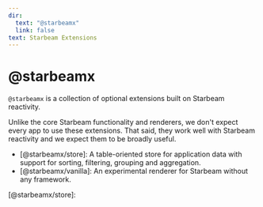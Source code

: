 ```yaml
---
dir:
  text: "@starbeamx"
  link: false
text: Starbeam Extensions
---
```


# @starbeamx

`@starbeamx` is a collection of optional extensions built on Starbeam reactivity.

Unlike the core Starbeam functionality and renderers, we don't expect every app to use these
extensions. That said, they work well with Starbeam reactivity and we expect them to be broadly
useful.

- [@starbeamx/store]: A table-oriented store for application data with support for sorting,
  filtering, grouping and aggregation.
- [@starbeamx/vanilla]: An experimental renderer for Starbeam without any framework.

[@starbeamx/store]:
